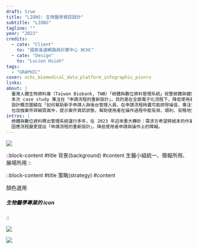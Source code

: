 ```yaml
---
draft: true
title: "LIONS: 生物醫學資訊設計"
subtitle: "LIONS"
tagline: ""
year: "2023"
credits:
  - cate: "Client"
    to: "國家高速網路與計算中心 NCHC"
  - cate: "Design"
    to: "Lucien Hsieh"
tags:
  - "GRAPHIC"
cover: nchc_biomedical_data_platform_infographic_pivnru
links:
about: |
  臺灣人體生物資料庫（Taiwan Biobank, TWB）「檢體與數位資料管理系統」收整檢體與健康問卷資料，提供給研究學者以促進醫療發展。系統區分為前台/後台，前台為學者、醫療專業人員申請資料使用；後台為 TWB 管理方承辦申請文件、更新資料釋出進度所用。
  本次 case study 專注在「申請流程的重新設計」，目的是在全面電子化流程下，降低使用者申請與操作上的障礙。
  設計概念圍繞在「如何幫助新手申請人與後台管理人員，在申請流程時盡可能排除噪音、專注在需要關注的事物上」。以此為依據，規劃可中斷、返回的草稿流程，設計單一申請入口，並加強系統判斷使用者帳號狀態來引導介面顯示、隱藏不必要的資訊。
  也加強案件詳細頁面中，提示案件資訊狀態，幫助使用者在操作過程中能有效、順利、安穩地完成申請。
intros: |
  檢體與數位資料釋出管理系統運行多年，在 2023 年迎來重大轉折：需求方希望將紙本的作業流程全面電子化。因此，系統需要從「單純的文件上傳平台」轉變成「能支援完整線上作業」的工具。
  因應流程變更提出「申請流程的重新設計」，降低使用者申請與操作上的障礙。
---
```

![](nchc_biomedical_data_platform_infographic_pivnru)

::block-content
#title
背景(background)
#content
生醫小組統一、簡報所用、展場所用
::

::block-content
#title
策略(strategy)
#content
<p>顏色選用</p>
<h5 class="subtitle">生物醫學專業的 icon</h5>
<p>
</p>
::

![](biomedical_icons_vgayyz)
<!-- 其他可以使用的方式（兩張 infographic） -->
![](biomedical_infographics_uv0miw)